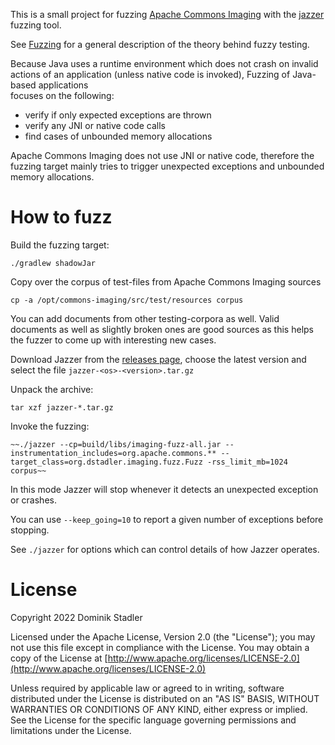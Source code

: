 This is a small project for fuzzing [Apache Commons Imaging](https://commons.apache.org/proper/commons-imaging/) with the [jazzer](https://github.com/CodeIntelligenceTesting/jazzer) fuzzing tool.

See [Fuzzing](https://en.wikipedia.org/wiki/Fuzzing) for a general description of the theory behind fuzzy testing.

Because Java uses a runtime environment which does not crash on invalid actions of an 
application (unless native code is invoked), Fuzzing of Java-based applications  
focuses on the following:

* verify if only expected exceptions are thrown
* verify any JNI or native code calls 
* find cases of unbounded memory allocations

Apache Commons Imaging does not use JNI or native code, therefore the fuzzing target mainly
tries to trigger unexpected exceptions and unbounded memory allocations.

# How to fuzz

Build the fuzzing target:

    ./gradlew shadowJar

Copy over the corpus of test-files from Apache Commons Imaging sources

    cp -a /opt/commons-imaging/src/test/resources corpus

You can add documents from other testing-corpora as well. Valid documents
as well as slightly broken ones are good sources as this helps the fuzzer 
to come up with interesting new cases. 

Download Jazzer from the [releases page](https://github.com/CodeIntelligenceTesting/jazzer/releases), 
choose the latest version and select the file `jazzer-<os>-<version>.tar.gz`

Unpack the archive:

    tar xzf jazzer-*.tar.gz

Invoke the fuzzing:

    ~~./jazzer --cp=build/libs/imaging-fuzz-all.jar --instrumentation_includes=org.apache.commons.** --target_class=org.dstadler.imaging.fuzz.Fuzz -rss_limit_mb=1024 corpus~~

In this mode Jazzer will stop whenever it detects an unexpected exception 
or crashes.

You can use `--keep_going=10` to report a given number of exceptions before stopping.

See `./jazzer` for options which can control details of how Jazzer operates.

# License

Copyright 2022 Dominik Stadler

Licensed under the Apache License, Version 2.0 (the "License");
you may not use this file except in compliance with the License.
You may obtain a copy of the License at [http://www.apache.org/licenses/LICENSE-2.0](http://www.apache.org/licenses/LICENSE-2.0)

Unless required by applicable law or agreed to in writing, software
distributed under the License is distributed on an "AS IS" BASIS,
WITHOUT WARRANTIES OR CONDITIONS OF ANY KIND, either express or implied.
See the License for the specific language governing permissions and
limitations under the License.
